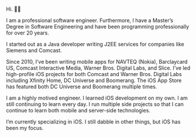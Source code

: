 Hi. 👋🏻

I am a professional software engineer. Furthermore, I have a Master’s Degree in Software Engineering 
and have been programming professionally for over 20 years.

I started out as a Java developer writing J2EE services for companies like Siemens and Comcast.

Since 2010, I’ve been writing mobile apps for NAVTEQ (Nokia), Barclaycard US, Comcast Interactive Media, 
Warner Bros. Digital Labs, and Slice. I’ve led high-profile iOS projects for both Comcast and Warner Bros. Digital Labs 
including Xfinity Home, DC Universe and Boomerang. The iOS App Store has featured both DC Universe and Boomerang multiple times.

I am a highly motived engineer. I learned iOS development on my own. I am still continuing to learn every day. 
I run multiple side projects so that I can continue to learn both mobile and server-side technologies.

I’m currently specializing in iOS. I still dabble in other things, but iOS has been my focus.
